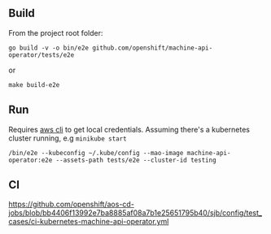 ## Build
From the project root folder:
```
go build -v -o bin/e2e github.com/openshift/machine-api-operator/tests/e2e
```
or
```
make build-e2e
```
## Run
Requires [aws cli](https://docs.aws.amazon.com/cli/latest/userguide/cli-chap-welcome.html) to get local credentials.
Assuming there's a kubernetes cluster running, e.g `minikube start`
```
/bin/e2e --kubeconfig ~/.kube/config --mao-image machine-api-operator:e2e --assets-path tests/e2e --cluster-id testing
```

## CI
https://github.com/openshift/aos-cd-jobs/blob/bb4406f13992e7ba8885af08a7b1e25651795b40/sjb/config/test_cases/ci-kubernetes-machine-api-operator.yml